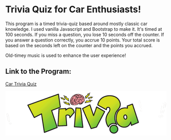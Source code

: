 # Trivia Quiz for Car Enthusiasts!

This program is a timed trivia-quiz based around mostly classic car knowledge. I used vanilla Javascript and Bootstrap to make it. It's timed at 100 seconds. If you miss a question, you lose 10 seconds off the counter. If you answer a question correctly, you accrue 10 points. Your total score is based on the seconds left on the counter and the points you accrued. 

Old-timey music is used to enhance the user experience!

## Link to the Program:

[Car Trivia Quiz](https://jacobhoss.github.io/car-trivia-quiz/)

![Question Marks](./assets/trivia.png)

